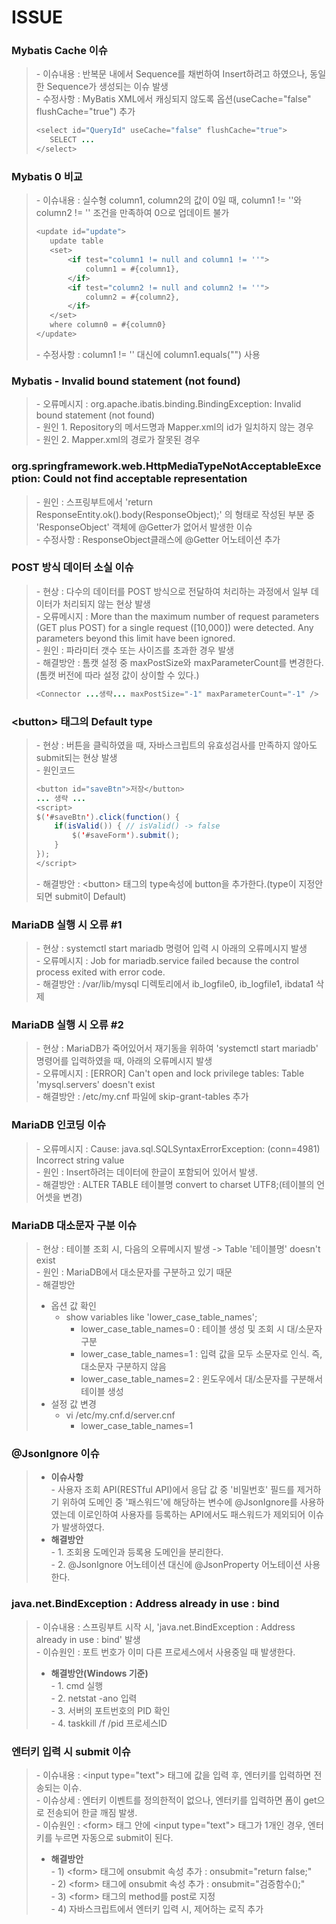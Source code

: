 # ISSUE
### Mybatis Cache 이슈
>   \- 이슈내용 : 반복문 내에서 Sequence를 채번하여 Insert하려고 하였으나, 동일한 Sequence가 생성되는 이슈 발생   
>   \- 수정사항 : MyBatis XML에서 캐싱되지 않도록 옵션(useCache="false" flushCache="true") 추가   
>    ```java
>    <select id="QueryId" useCache="false" flushCache="true">
>       SELECT ...
>    </select>

### Mybatis 0 비교
>   \- 이슈내용 : 실수형 column1, column2의 값이 0일 때, column1 != ''와 column2 != '' 조건을 만족하여 0으로 업데이트 불가   
>    ```java
>    <update id="update">
>       update table
>       <set>
>           <if test="column1 != null and column1 != ''">
>               column1 = #{column1},
>           </if>
>           <if test="column2 != null and column2 != ''">
>               column2 = #{column2},
>           </if>
>       </set>
>       where column0 = #{column0}
>   </update>
>    ```
>   \- 수정사항 :  column1 != '' 대신에 column1.equals("") 사용 

### Mybatis - Invalid bound statement (not found)
>   \- 오류메시지 : org.apache.ibatis.binding.BindingException: Invalid bound statement (not found)   
>   \- 원인 1.  Repository의 메서드명과 Mapper.xml의 id가 일치하지 않는 경우  
>   \- 원인 2.  Mapper.xml의 경로가 잘못된 경우   

### org.springframework.web.HttpMediaTypeNotAcceptableException: Could not find acceptable representation
>   \- 원인 : 스프링부트에서 'return ResponseEntity.ok().body(ResponseObject);' 의 형태로 작성된 부분 중 'ResponseObject' 객체에 @Getter가 없어서 발생한 이슈   
>   \- 수정사항 : ResponseObject클래스에 @Getter 어노테이션 추가   

### POST 방식 데이터 소실 이슈   
>   \- 현상 : 다수의 데이터를 POST 방식으로 전달하여 처리하는 과정에서 일부 데이터가 처리되지 않는 현상 발생   
>   \- 오류메시지 : More than the maximum number of request parameters (GET plus POST) for a single request ([10,000]) were detected. Any parameters beyond this limit have been ignored.   
>   \- 원인 : 파라미터 갯수 또는 사이즈를 초과한 경우 발생   
>   \- 해결방안 : 톰캣 설정 중 maxPostSize와 maxParameterCount를 변경한다.(톰캣 버전에 따라 설정 값이 상이할 수 있다.)   
>    ```java
>    <Connector ...생략... maxPostSize="-1" maxParameterCount="-1" />
>    ```

### \<button> 태그의 Default type   
>   \- 현상 : 버튼을 클릭하였을 때, 자바스크립트의 유효성검사를 만족하지 않아도 submit되는 현상 발생      
>   \- 원인코드   
>   ```java
>   <button id="saveBtn">저장</button>   
>   ... 생략 ...     
>   <script>   
>   $('#saveBtn').click(function() {   
>       if(isValid()) { // isValid() -> false     
>           $('#saveForm').submit();   
>       }   
>   });   
>   </script>     
>   ```
>   \- 해결방안 : \<button> 태그의 type속성에 button을 추가한다.(type이 지정안되면 submit이 Default)   

### MariaDB 실행 시 오류 \#1
>   \- 현상 : systemctl start mariadb 명령어 입력 시 아래의 오류메시지 발생   
>   \- 오류메시지 : Job for mariadb.service failed because the control process exited with error code.      
>   \- 해결방안 : /var/lib/mysql 디렉토리에서 ib_logfile0, ib_logfile1, ibdata1 삭제   

### MariaDB 실행 시 오류 \#2
>   \- 현상 : MariaDB가 죽어있어서 재기동을 위하여 'systemctl start mariadb' 명령어를 입력하였을 때, 아래의 오류메시지 발생   
>   \- 오류메시지 : [ERROR] Can't open and lock privilege tables: Table 'mysql.servers' doesn't exist        
>   \- 해결방안 : /etc/my.cnf 파일에 skip-grant-tables 추가     

### MariaDB 인코딩 이슈
>   \- 오류메시지 : Cause: java.sql.SQLSyntaxErrorException: (conn=4981) Incorrect string value   
>   \- 원인 : Insert하려는 데이터에 한글이 포함되어 있어서 발생.   
>   \- 해결방안 : ALTER TABLE 테이블명 convert to charset UTF8;(테이블의 언어셋을 변경)   

### MariaDB 대소문자 구분 이슈
>   \- 현상 : 테이블 조회 시, 다음의 오류메시지 발생 -> Table '테이블명' doesn't exist   
>   \- 원인 : MariaDB에서 대소문자를 구분하고 있기 때문   
>   \- 해결방안   
>    * 옵션 값 확인    
>       + show variables like 'lower_case_table_names';   
>           + lower_case_table_names=0 : 테이블 생성 및 조회 시 대/소문자 구분   
>           + lower_case_table_names=1 : 입력 값을 모두 소문자로 인식. 즉, 대소문자 구분하지 않음   
>           + lower_case_table_names=2 : 윈도우에서 대/소문자를 구분해서 테이블 생성   
>    * 설정 값 변경    
>       + vi /etc/my.cnf.d/server.cnf      
>           + lower_case_table_names=1   

### @JsonIgnore 이슈
> - **이슈사항**   
>   \- 사용자 조회 API(RESTful API)에서 응답 값 중 '비밀번호' 필드를 제거하기 위하여 도메인 중 '패스워드'에 해당하는 변수에 @JsonIgnore를 사용하였는데 이로인하여 사용자를 등록하는 API에서도 패스워드가 제외되어 이슈가 발생하였다.   
> - **해결방안**   
>   \- 1. 조회용 도메인과 등록용 도메인을 분리한다.   
>   \- 2. @JsonIgnore 어노테이션 대신에 @JsonProperty 어노테이션 사용한다.   

### java.net.BindException : Address already in use : bind 
>   \- 이슈내용 : 스프링부트 시작 시, 'java.net.BindException : Address already in use : bind' 발생   
>   \- 이슈원인 : 포트 번호가 이미 다른 프로세스에서 사용중일 때 발생한다.   
> - **해결방안(Windows 기준)**   
>   \- 1. cmd 실행   
>   \- 2. netstat -ano 입력   
>   \- 3. 서버의 포트번호의 PID 확인   
>   \- 4. taskkill /f /pid 프로세스ID   

### 엔터키 입력 시 submit 이슈
>   \- 이슈내용 : \<input type="text"> 태그에 값을 입력 후, 엔터키를 입력하면 전송되는 이슈.   
>   \- 이슈상세 : 엔터키 이벤트를 정의한적이 없으나, 엔터키를 입력하면 폼이 get으로 전송되어 한글 깨짐 발생.   
>   \- 이슈원인 : \<form> 태그 안에 \<input type="text"> 태그가 1개인 경우, 엔터키를 누르면 자동으로 submit이 된다.   
> - **해결방안**   
>   \- 1) \<form> 태그에 onsubmit 속성 추가 : onsubmit="return false;"   
>   \- 2) \<form> 태그에 onsubmit 속성 추가 : onsubmit="검증함수();"   
>   \- 3) \<form> 태그의 method를 post로 지정   
>   \- 4) 자바스크립트에서 엔터키 입력 시, 제어하는 로직 추가   
